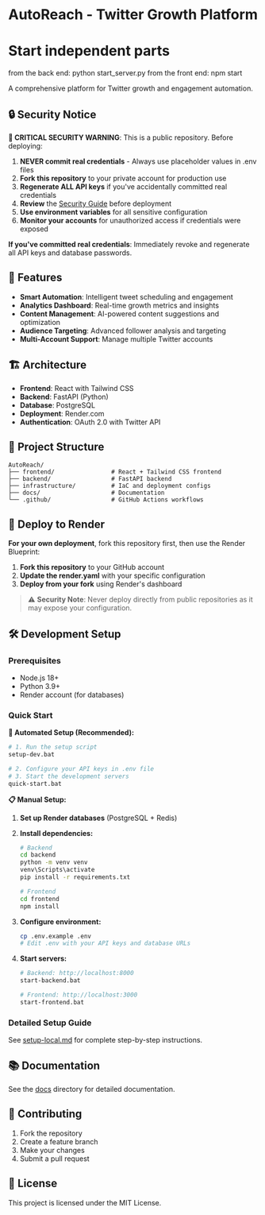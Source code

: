 # AutoReach - Twitter Growth Platform

# Start independent parts
from the back end: python start_server.py
from the front end: npm start

A comprehensive platform for Twitter growth and engagement automation.

## 🔒 Security Notice

**🚨 CRITICAL SECURITY WARNING**: This is a public repository. Before deploying:

1. **NEVER commit real credentials** - Always use placeholder values in .env files
2. **Fork this repository** to your private account for production use
3. **Regenerate ALL API keys** if you've accidentally committed real credentials
4. **Review** the [Security Guide](./SECURITY.md) before deployment
5. **Use environment variables** for all sensitive configuration
6. **Monitor your accounts** for unauthorized access if credentials were exposed

**If you've committed real credentials**: Immediately revoke and regenerate all API keys and database passwords.

## 🚀 Features

- **Smart Automation**: Intelligent tweet scheduling and engagement
- **Analytics Dashboard**: Real-time growth metrics and insights
- **Content Management**: AI-powered content suggestions and optimization
- **Audience Targeting**: Advanced follower analysis and targeting
- **Multi-Account Support**: Manage multiple Twitter accounts

## 🏗️ Architecture

- **Frontend**: React with Tailwind CSS
- **Backend**: FastAPI (Python)
- **Database**: PostgreSQL
- **Deployment**: Render.com
- **Authentication**: OAuth 2.0 with Twitter API

## 📁 Project Structure

```
AutoReach/
├── frontend/                # React + Tailwind CSS frontend
├── backend/                 # FastAPI backend
├── infrastructure/          # IaC and deployment configs
├── docs/                    # Documentation
└── .github/                 # GitHub Actions workflows
```

## 🚀 Deploy to Render

**For your own deployment**, fork this repository first, then use the Render Blueprint:

1. **Fork this repository** to your GitHub account
2. **Update the render.yaml** with your specific configuration
3. **Deploy from your fork** using Render's dashboard

> ⚠️ **Security Note**: Never deploy directly from public repositories as it may expose your configuration.

## 🛠️ Development Setup

### Prerequisites

- Node.js 18+
- Python 3.9+
- Render account (for databases)

### Quick Start

**🚀 Automated Setup (Recommended):**
```bash
# 1. Run the setup script
setup-dev.bat

# 2. Configure your API keys in .env file
# 3. Start the development servers
quick-start.bat
```

**📋 Manual Setup:**
1. **Set up Render databases** (PostgreSQL + Redis)
2. **Install dependencies:**
   ```bash
   # Backend
   cd backend
   python -m venv venv
   venv\Scripts\activate
   pip install -r requirements.txt

   # Frontend
   cd frontend
   npm install
   ```

3. **Configure environment:**
   ```bash
   cp .env.example .env
   # Edit .env with your API keys and database URLs
   ```

4. **Start servers:**
   ```bash
   # Backend: http://localhost:8000
   start-backend.bat

   # Frontend: http://localhost:3000
   start-frontend.bat
   ```

### Detailed Setup Guide

See [setup-local.md](./setup-local.md) for complete step-by-step instructions.

## 📚 Documentation

See the [docs](./docs) directory for detailed documentation.

## 🤝 Contributing

1. Fork the repository
2. Create a feature branch
3. Make your changes
4. Submit a pull request

## 📄 License

This project is licensed under the MIT License.
